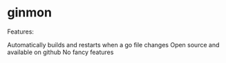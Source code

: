 # ginmon
Features:

Automatically builds and restarts when a go file changes
Open source and available on github
No fancy features
